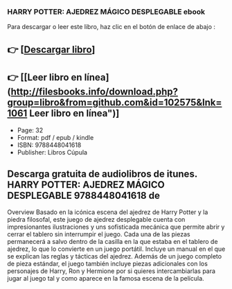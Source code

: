 ### HARRY POTTER: AJEDREZ MÁGICO DESPLEGABLE  ebook

Para descargar o leer este libro, haz clic en el botón de enlace de abajo :

## 👉  [**[Descargar libro](http://filesbooks.info/download.php?group=libro&from=github.com&id=102575&lnk=1061 "Descargar libro")**]

## 👉  [**[Leer libro en línea](http://filesbooks.info/download.php?group=libro&from=github.com&id=102575&lnk=1061 Leer libro en línea")**]




* Page: 32
* Format: pdf / epub / kindle
* ISBN: 9788448041618
* Publisher: Libros Cúpula

## Descarga gratuita de audiolibros de itunes. HARRY POTTER: AJEDREZ MÁGICO DESPLEGABLE 9788448041618 de  

Overview
Basado en la icónica escena del ajedrez de Harry Potter y la piedra filosofal, este juego de ajedrez desplegable cuenta con impresionantes ilustraciones y uns sofisticada mecánica que permite abrir y cerrar el tablero sin interrumpir el juego. Cada una de las piezas permanecerá a salvo dentro de la casilla en la que estaba en el tablero de ajedrez, lo que lo convierte en un juego portátil. Incluye un manual en el que se explican las reglas y tácticas del ajedrez. Además de un juego completo de pieza estándar, el juego también incluye piezas adicionales con los personajes de Harry, Ron y Hermione por si quieres intercambiarlas para jugar al juego tal y como aparece en la famosa escena de la película.



